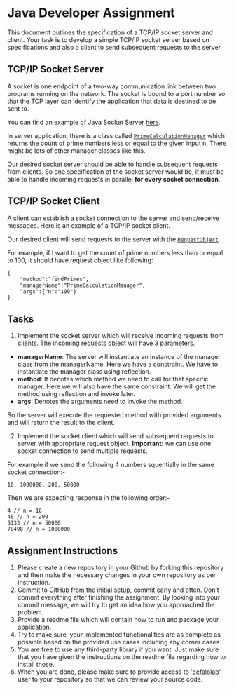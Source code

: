 Java Developer Assignment
=========================

This document outlines the specification of a TCP/IP socket server and client. Your task is to develop a simple TCP/IP
socket server based on specifications and also a client to send subsequent requests to the server.

TCP/IP Socket Server
--------------------
A socket is one endpoint of a two-way communication link between two programs running on the network. The socket is
bound to a port number so that the TCP layer can identify the application that data is destined to be sent to.

You can find an example of Java Socket Server [here](app/src/main/java/socket/server/App.java).

In server application, there is a class
called [`PrimeCalculationManager`](app/src/main/java/socket/server/manager/PrimeCalculationManager.java) which returns
the count of prime numbers less or equal to the given input n. There might be lots of other manager classes like this.

Our desired socket server should be able to handle subsequent requests from clients. So one specification of the socket
server would be, it must be able to handle incoming requests in parallel **for every socket connection**.

TCP/IP Socket Client
--------------------
A client can establish a socket connection to the server and send/receive messages. Here is an example of a TCP/IP
socket client.

Our desired client will send requests to the server with
the [`RequestObject`](app/src/main/java/socket/server/io/RequestObject.java).

For example, if I want to get the count of prime numbers less than or equal to 100, it should have request object like
following:

```
{
    "method":"findPrimes",
    "managerName":"PrimeCalculationManager",
    "args":{"n":"100"}
}
```

Tasks
-----
1. Implement the socket server which will receive incoming requests from clients. The incoming
requests object will have 3 parameters.

 - **managerName**: The server will instantiate an instance of the manager class from the managerName. Here we have a
  constraint. We have to instantiate the manager class using reflection.
 - **method**: It denotes which method we need to call for that specific manager. Here we will also have the same
  constraint. We will get the method using reflection and invoke later.
 - **args**: Denotes the arguments need to invoke the method.

 So the server will execute the requested method with provided arguments and will return the result to the client.

2. Implement the socket client which will send subsequent requests to server with appropriate request object. **Important:** we can use one socket connection to send multiple requests.  

For example if we send the following 4 numbers squentially in the same socket connection:-
```
10, 1000000, 200, 50000
```
Then we are expecting response in the following order:-
```
4 // n = 10
46 // n = 200
5133 // n = 50000
78498 // n = 1000000
```

Assignment Instructions
------------------------
1. Please create a new repository in your Github by forking this repository and then make the necessary changes in your own repository as per instruction.
2. Commit to GitHub from the initial setup, commit early and often. Don’t commit everything after finishing the assignment. By looking into your commit message, we will try to get an idea how you approached the problem. 
3. Provide a readme file which will contain how to run and package your application.
4. Try to make sure, your implemented functionalities are as complete as possible based on the provided use cases including any corner cases.
5. You are free to use any third-party library if you want. Just make sure that you have given the instructions on the readme file regarding how to install those.
6. When you are done, please make sure to provide access to ['cefalolab'](https://github.com/cefalolab) user to your repository so that we can review your source code.

